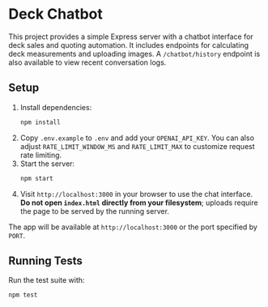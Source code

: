 # Deck Chatbot

This project provides a simple Express server with a chatbot interface for deck sales and quoting automation. It includes endpoints for calculating deck measurements and uploading images. A `/chatbot/history` endpoint is also available to view recent conversation logs.

## Setup
1. Install dependencies:
   ```bash
   npm install
   ```
2. Copy `.env.example` to `.env` and add your `OPENAI_API_KEY`.
   You can also adjust `RATE_LIMIT_WINDOW_MS` and `RATE_LIMIT_MAX` to customize request rate limiting.
3. Start the server:
   ```bash
   npm start
   ```
4. Visit `http://localhost:3000` in your browser to use the chat interface.
   **Do not open `index.html` directly from your filesystem**; uploads require
   the page to be served by the running server.

The app will be available at `http://localhost:3000` or the port specified by `PORT`.

## Running Tests
Run the test suite with:
```bash
npm test
```
